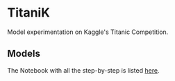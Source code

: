 # TitaniK

Model experimentation on Kaggle's Titanic Competition.

## Models

The Notebook with all the step-by-step is listed [here](https://github.com/Fernandohf/TitaniK/blob/master/TitaniK_Model.ipynb).